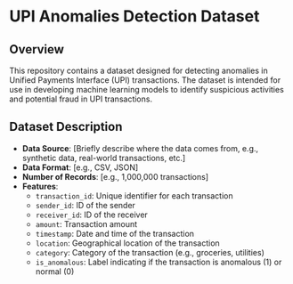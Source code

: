# UPI Anomalies Detection Dataset

## Overview

This repository contains a dataset designed for detecting anomalies in Unified Payments Interface (UPI) transactions. The dataset is intended for use in developing machine learning models to identify suspicious activities and potential fraud in UPI transactions.

## Dataset Description

- **Data Source**: [Briefly describe where the data comes from, e.g., synthetic data, real-world transactions, etc.]
- **Data Format**: [e.g., CSV, JSON]
- **Number of Records**: [e.g., 1,000,000 transactions]
- **Features**:
  - `transaction_id`: Unique identifier for each transaction
  - `sender_id`: ID of the sender
  - `receiver_id`: ID of the receiver
  - `amount`: Transaction amount
  - `timestamp`: Date and time of the transaction
  - `location`: Geographical location of the transaction
  - `category`: Category of the transaction (e.g., groceries, utilities)
  - `is_anomalous`: Label indicating if the transaction is anomalous (1) or normal (0)



